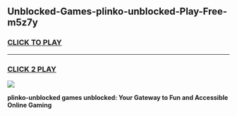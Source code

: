 
## Unblocked-Games-plinko-unblocked-Play-Free-m5z7y
<h3>
<a href="https://premium76.site?title=plinko-unblocked&ref=18A1">CLICK TO PLAY</a></h3>
<hr>

<h3>
<a href="https://premium76.site?title=plinko-unblocked&ref=18A1">CLICK 2 PLAY</a>
  
</h3>

<a href="https://premium76.site?title=plinko-unblocked&ref=18A1"><img src="https://clearcache.store/games.png"></a>


**plinko-unblocked games unblocked: Your Gateway to Fun and Accessible Online Gaming**
